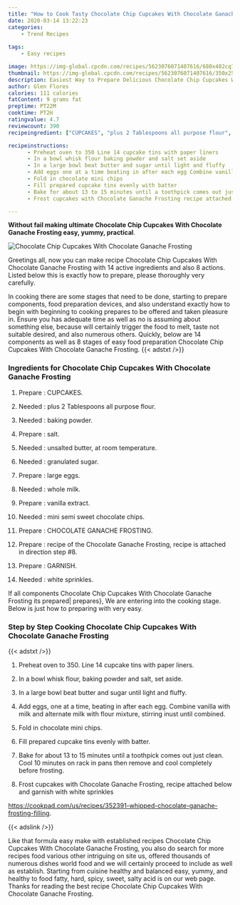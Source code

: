 ```yaml
---
title: "How to Cook Tasty Chocolate Chip Cupcakes With Chocolate Ganache  Frosting"
date: 2020-03-14 13:22:23
categories:
    - Trend Recipes
    
tags:
    - Easy recipes

image: https://img-global.cpcdn.com/recipes/5623076071407616/680x482cq70/chocolate-chip-cupcakes-with-chocolate-ganache-frosting-recipe-main-photo.jpg
thumbnail: https://img-global.cpcdn.com/recipes/5623076071407616/350x250cq70/chocolate-chip-cupcakes-with-chocolate-ganache-frosting-recipe-main-photo.jpg
description: Easiest Way to Prepare Delicious Chocolate Chip Cupcakes With Chocolate Ganache  Frosting with 14 ingredients and 8 stages of easy cooking.
author: Glen Flores
calories: 111 calories
fatContent: 9 grams fat
preptime: PT22M
cooktime: PT2H
ratingvalue: 4.7
reviewcount: 390
recipeingredient: ["CUPCAKES", "plus 2 Tablespoons all purpose flour", "baking powder", "salt", "unsalted butter  at room temperature", "granulated sugar", "large eggs", "whole milk", "vanilla extract", "mini semi sweet chocolate chips", "CHOCOLATE GANACHE FROSTING", "recipe of the Chocolate Ganache Frosting recipe is attached in direction step 8", "GARNISH", "white sprinkles"]

recipeinstructions: 
      - Preheat oven to 350 Line 14 cupcake tins with paper liners 
      - In a bowl whisk flour baking powder and salt set aside 
      - In a large bowl beat butter and sugar until light and fluffy 
      - Add eggs one at a time beating in after each egg Combine vanilla with milk and alternate milk with flour mixture stirring  inust until combined 
      - Fold in chocolate mini chips 
      - Fill prepared cupcake tins evenly with batter 
      - Bake for about 13 to 15 minutes until a toothpick comes out just clean Cool 10 minutes on rack in pans then remove and cool completely before frosting 
      - Frost cupcakes with Chocolate Ganache Frosting recipe attached below and garnish with white sprinkleshttpscookpadcomusrecipes352391whippedchocolateganachefrostingfilling

---
```




**Without fail making ultimate Chocolate Chip Cupcakes With Chocolate Ganache  Frosting easy, yummy, practical**. 


![Chocolate Chip Cupcakes With Chocolate Ganache  Frosting](https://img-global.cpcdn.com/recipes/5623076071407616/680x482cq70/chocolate-chip-cupcakes-with-chocolate-ganache-frosting-recipe-main-photo.jpg "Chocolate Chip Cupcakes With Chocolate Ganache  Frosting")




Greetings all, now you can make recipe Chocolate Chip Cupcakes With Chocolate Ganache  Frosting with 14 active ingredients and also 8 actions. Listed below this is exactly how to prepare, please thoroughly very carefully.

In cooking there are some stages that need to be done, starting to prepare components, food preparation devices, and also understand exactly how to begin with beginning to cooking prepares to be offered and taken pleasure in. Ensure you has adequate time as well as no is assuming about something else, because will certainly trigger the food to melt, taste not suitable desired, and also numerous others. Quickly, below are 14 components as well as 8 stages of easy food preparation Chocolate Chip Cupcakes With Chocolate Ganache  Frosting.
{{< adstxt />}}

### Ingredients for Chocolate Chip Cupcakes With Chocolate Ganache  Frosting


1. Prepare  : CUPCAKES.

1. Needed  : plus 2 Tablespoons all purpose flour.

1. Needed  : baking powder.

1. Prepare  : salt.

1. Needed  : unsalted butter,  at room temperature.

1. Needed  : granulated sugar.

1. Prepare  : large eggs.

1. Needed  : whole milk.

1. Prepare  : vanilla extract.

1. Needed  : mini semi sweet chocolate chips.

1. Prepare  : CHOCOLATE GANACHE FROSTING.

1. Prepare  : recipe of the Chocolate Ganache Frosting, recipe is attached in direction step #8.

1. Prepare  : GARNISH.

1. Needed  : white sprinkles.



If all components Chocolate Chip Cupcakes With Chocolate Ganache  Frosting its prepared| prepares}, We are entering into the cooking stage. Below is just how to preparing with very easy.

### Step by Step Cooking Chocolate Chip Cupcakes With Chocolate Ganache  Frosting

{{< adstxt />}}


1. Preheat oven to 350. Line 14 cupcake tins with paper liners.



1. In a bowl whisk flour, baking powder and salt, set aside.



1. In a large bowl beat butter and sugar until light and fluffy.



1. Add eggs, one at a time, beating in after each egg. Combine vanilla with milk and alternate milk with flour mixture, stirring  inust until combined.



1. Fold in chocolate mini chips.



1. Fill prepared cupcake tins evenly with batter.



1. Bake for about 13 to 15 minutes until a toothpick comes out just clean. Cool 10 minutes on rack in pans then remove and cool completely before frosting.



1. Frost cupcakes with Chocolate Ganache Frosting, recipe attached below and garnish with white sprinkles

https://cookpad.com/us/recipes/352391-whipped-chocolate-ganache-frosting-filling.





{{< adslink />}}

Like that formula easy make with established recipes Chocolate Chip Cupcakes With Chocolate Ganache  Frosting, you also do search for more recipes food various other intriguing on site us, offered thousands of numerous dishes world food and we will certainly proceed to include as well as establish. Starting from cuisine healthy and balanced easy, yummy, and healthy to food fatty, hard, spicy, sweet, salty acid is on our web page. Thanks for reading the best recipe Chocolate Chip Cupcakes With Chocolate Ganache  Frosting.
